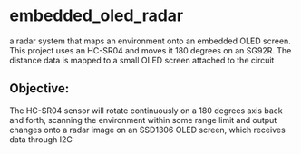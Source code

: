 # embedded_oled_radar
a radar system that maps an environment onto an embedded OLED screen. This project uses an HC-SR04 and moves it 180 degrees on an SG92R. The distance data is mapped to a small OLED screen attached to the circuit

## Objective:
The HC-SR04 sensor will rotate continuously on a 180 degrees axis back and forth, scanning the environment within some range limit and output changes onto a radar image on an SSD1306 OLED screen, which receives data through I2C
